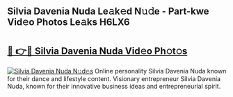 ## Silvia Davenia Nuda Le𝚊k𝚎d N𝚞𝚍e - Part-kwe Vid𝚎o Photos Le𝚊ks H6LX6

# <h2><a href="http://fbeoo2.evod.top/?m=Silvia+Davenia+Nuda">🔗 👉🔴 Silvia Davenia Nuda Vid𝚎o Ph𝚘t𝚘s</a></h2>

[![Silvia Davenia Nuda N𝚞d𝚎s](https://i.imgur.com/8V9OHl7.gif)](http://fbeoo2.evod.top/?m=Silvia+Davenia+Nuda)
Online personality Silvia Davenia Nuda known for their dance and lifestyle content. Visionary entrepreneur Silvia Davenia Nuda, known for their innovative business ideas and entrepreneurial spirit. 
